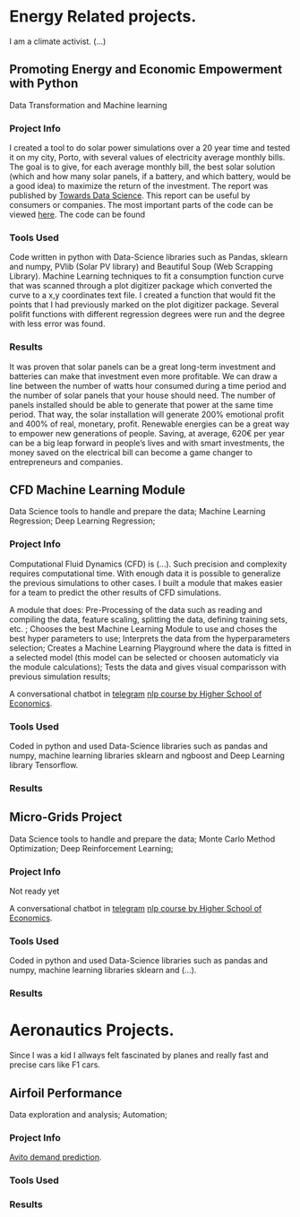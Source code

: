 
# Energy Related projects.
I am a climate activist. (...)


## Promoting Energy and Economic Empowerment with Python
Data Transformation and Machine learning

### Project Info
I created a tool to do solar power simulations over a 20 year time and tested it on my city, Porto, with several values of electricity average monthly bills. The goal is to give, for each average monthly bill, the best solar solution (which and how many solar panels, if a battery, and which battery, would be a good idea) to maximize the return of the investment.
The report was published by [Towards Data Science](https://github.com/).
This report can be useful by consumers or companies.
The most important parts of the code can be viewed [here](https://github.com/perkier/Perkier.Energy). The code can be found 

### Tools Used
Code written in python with Data-Science libraries such as Pandas, sklearn and numpy, PVlib (Solar PV library) and Beautiful Soup (Web Scrapping Library).
Machine Learning techniques to fit a consumption function curve that was scanned through a plot digitizer package which converted the curve to a x,y coordinates text file. I created a function that would fit the points that I had previously marked on the plot digitizer package. Several polifit functions with different regression degrees were run and the degree with less error was found.

### Results
It was proven that solar panels can be a great long-term investment and batteries can make that investment even more profitable.
We can draw a line between the number of watts hour consumed during a time period and the number of solar panels that your house should need. The number of panels installed should be able to generate that power at the same time period. That way, the solar installation will generate 200% emotional profit and 400% of real, monetary, profit.
Renewable energies can be a great way to empower new generations of people. Saving, at average, 620€ per year can be a big leap forward in people’s lives and with smart investments, the money saved on the electrical bill can become a game changer to entrepreneurs and companies.


## CFD Machine Learning Module 
Data Science tools to handle and prepare the data; Machine Learning Regression; Deep Learning Regression;

### Project Info
Computational Fluid Dynamics (CFD) is (...). Such precision and complexity requires computational time. With enough data it is possible to generalize the previous simulations to other cases. I built a module that makes easier for a team to predict the other results of CFD simulations.

A module that does:
Pre-Processing of the data such as reading and compiling the data, feature scaling, splitting the data, defining training sets, etc. ;
Chooses the best Machine Learning Module to use and choses the best hyper parameters to use;
Interprets the data from the hyperparameters selection;
Creates a Machine Learning Playground where the data is fitted in a selected model (this model can be selected or choosen automaticly via the module calculations);
Tests the data and gives visual comparisson with previous simulation results;
 
A conversational chatbot in [telegram](http://t.me/)  [nlp course by Higher School of Economics](https://www.coursera.org/learn/language-processing/home/welcome).

### Tools Used
Coded in python and used Data-Science libraries such as pandas and numpy, machine learning libraries sklearn and ngboost and Deep Learning library Tensorflow.



### Results



## Micro-Grids Project
Data Science tools to handle and prepare the data; Monte Carlo Method Optimization; Deep Reinforcement Learning;

### Project Info
Not ready yet
 
A conversational chatbot in [telegram](http://t.me/)  [nlp course by Higher School of Economics](https://www.coursera.org/learn/language-processing/home/welcome).

### Tools Used
Coded in python and used Data-Science libraries such as pandas and numpy, machine learning libraries sklearn and (...).



### Results





# Aeronautics Projects.

Since I was a kid I allways felt fascinated by planes and really fast and precise cars like F1 cars. 

## Airfoil Performance 
Data exploration and analysis; Automation;

### Project Info
[Avito demand prediction](https://www.kaggle.com/c/avito-demand-prediction).

### Tools Used

### Results


